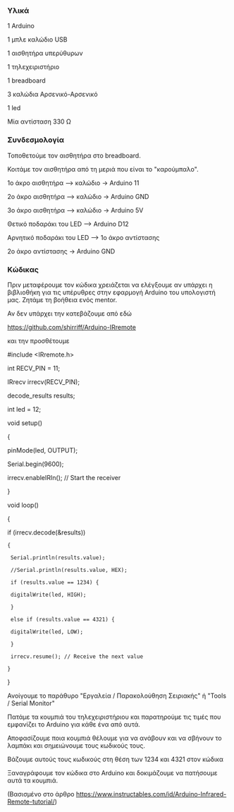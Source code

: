 ### Υλικά

1 Arduino

1 μπλε καλώδιο USB

1 αισθητήρα υπερύθυρων

1 τηλεχειριστήριο

1 breadboard

3 καλώδια Αρσενικό-Αρσενικό

1 led

Μία αντίσταση 330 Ω



### Συνδεσμολογία

Τοποθετούμε τον αισθητήρα στο breadboard.

Κοιτάμε τον αισθητήρα από τη μεριά που είναι το "καρούμπαλο".

1ο άκρο αισθητήρα –> καλώδιο -> Arduino 11

2o άκρο αισθητήρα –> καλώδιο -> Arduino GND

3o άκρο αισθητήρα –> καλώδιο -> Arduino 5V

Θετικό ποδαράκι του LED –> Arduino D12

Αρνητικό ποδαράκι του LED –> 1ο άκρο αντίστασης

2ο άκρο αντίστασης -> Arduino GND



### Κώδικας

Πριν μεταφέρουμε τον κώδικα χρειάζεται να ελέγξουμε αν υπάρχει η βιβλιοθήκη για τις υπέρυθρες στην εφαρμογή Arduino του υπολογιστή μας. Ζητάμε τη βοήθεια ενός mentor.

Αν δεν υπάρχει την κατεβάζουμε από εδώ

https://github.com/shirriff/Arduino-IRremote

και την προσθέτουμε



#include <IRremote.h>

int RECV_PIN = 11;

IRrecv irrecv(RECV_PIN);

decode_results results;

int led = 12;



void setup()

{

 pinMode(led, OUTPUT);
 
  Serial.begin(9600);
  
  irrecv.enableIRIn(); // Start the receiver
  
}



void loop()

{

  if (irrecv.decode(&results))
  
    {
    
     Serial.println(results.value);
     
     //Serial.println(results.value, HEX);
     
     if (results.value == 1234) {
     
     digitalWrite(led, HIGH);
     
     }
     
     else if (results.value == 4321) {
     
     digitalWrite(led, LOW);
     
     }
     
     irrecv.resume(); // Receive the next value
     
    }
    
}


Ανοίγουμε το παράθυρο "Εργαλεία / Παρακολούθηση Σειριακής" ή "Tools / Serial Monitor"

Πατάμε τα κουμπιά του τηλεχειριστήριου και παρατηρούμε τις τιμές που εμφανίζει το Arduino για κάθε ένα από αυτά.

Αποφασίζουμε ποια κουμπιά θέλουμε για να ανάβουν και να σβήνουν το λαμπάκι και σημειώνουμε τους κωδικούς τους.

Βάζουμε αυτούς τους κωδικούς στη θέση των 1234 και 4321 στον κώδικα

Ξαναγράφουμε τον κώδικα στο Arduino και δοκιμάζουμε να πατήσουμε αυτά τα κουμπιά.



(Βασισμένο στο άρθρο https://www.instructables.com/id/Arduino-Infrared-Remote-tutorial/)
